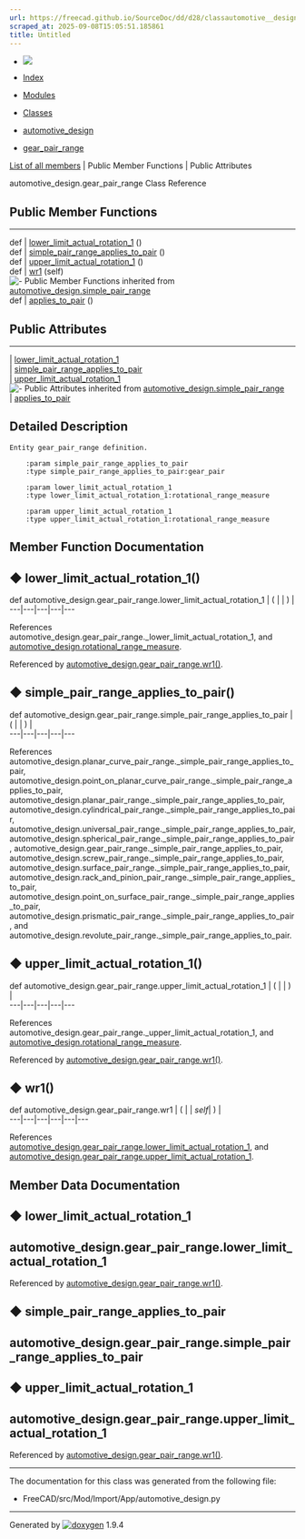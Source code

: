 ```yaml
---
url: https://freecad.github.io/SourceDoc/dd/d28/classautomotive__design_1_1gear__pair__range.html
scraped_at: 2025-09-08T15:05:51.185861
title: Untitled
---
```


  * [ ![](https://www.freecad.org/svg/logo-freecad.svg) ](https://freecadweb.org "FreeCAD")
  * [Index](../../index.html "Index")
  * [Modules](../../modules.html "Modules list")
  * [Classes](../../annotated.html "Annotated list")

  * [automotive_design](../../d4/ddf/namespaceautomotive__design.html)
  * [gear_pair_range](../../dd/d28/classautomotive__design_1_1gear__pair__range.html)

[List of all members](../../d5/d2b/classautomotive__design_1_1gear__pair__range-members.html) | Public Member Functions | Public Attributes

automotive_design.gear_pair_range Class Reference

##  Public Member Functions  
  
---  
def | [lower_limit_actual_rotation_1](../../dd/d28/classautomotive__design_1_1gear__pair__range.html#a9520c3409a063de8696d6782eff6ed4c) ()  
def | [simple_pair_range_applies_to_pair](../../dd/d28/classautomotive__design_1_1gear__pair__range.html#a10ec3569adb7f117ab2bc65339a0cb98) ()  
def | [upper_limit_actual_rotation_1](../../dd/d28/classautomotive__design_1_1gear__pair__range.html#acb5eb002ee7efc52be2599335c6901be) ()  
def | [wr1](../../dd/d28/classautomotive__design_1_1gear__pair__range.html#ac99c26ae4556797b93317565210d6c96) (self)  
![-](../../closed.png) Public Member Functions inherited from
[automotive_design.simple_pair_range](../../d3/d35/classautomotive__design_1_1simple__pair__range.html)  
def | [applies_to_pair](../../d3/d35/classautomotive__design_1_1simple__pair__range.html#a34d466ba4abfc972eddb7542a66e3865) ()  
  
##  Public Attributes  
  
---  
|
[lower_limit_actual_rotation_1](../../dd/d28/classautomotive__design_1_1gear__pair__range.html#a009bc4ece3925f52d9cb289d29cfef7d)  
|
[simple_pair_range_applies_to_pair](../../dd/d28/classautomotive__design_1_1gear__pair__range.html#acf9949c8076fcd2c5fd436ba9b6054e1)  
|
[upper_limit_actual_rotation_1](../../dd/d28/classautomotive__design_1_1gear__pair__range.html#afbc0b62c839efc5dada1c1a8c948cdfb)  
![-](../../closed.png) Public Attributes inherited from
[automotive_design.simple_pair_range](../../d3/d35/classautomotive__design_1_1simple__pair__range.html)  
|
[applies_to_pair](../../d3/d35/classautomotive__design_1_1simple__pair__range.html#a482e1ee88d0745baefe27406e3b45d03)  
  
## Detailed Description

    
    
    Entity gear_pair_range definition.
    
        :param simple_pair_range_applies_to_pair
        :type simple_pair_range_applies_to_pair:gear_pair
    
        :param lower_limit_actual_rotation_1
        :type lower_limit_actual_rotation_1:rotational_range_measure
    
        :param upper_limit_actual_rotation_1
        :type upper_limit_actual_rotation_1:rotational_range_measure

## Member Function Documentation

## ◆ lower_limit_actual_rotation_1()

def automotive_design.gear_pair_range.lower_limit_actual_rotation_1  | ( | | ) |   
---|---|---|---|---  
  
References automotive_design.gear_pair_range._lower_limit_actual_rotation_1,
and
[automotive_design.rotational_range_measure](../../d4/ddf/namespaceautomotive__design.html#af1663e07041fb01b2d9c1d995f3ae0dc).

Referenced by
[automotive_design.gear_pair_range.wr1()](../../dd/d28/classautomotive__design_1_1gear__pair__range.html#ac99c26ae4556797b93317565210d6c96).

## ◆ simple_pair_range_applies_to_pair()

def automotive_design.gear_pair_range.simple_pair_range_applies_to_pair  | ( | | ) |   
---|---|---|---|---  
  
References
automotive_design.planar_curve_pair_range._simple_pair_range_applies_to_pair,
automotive_design.point_on_planar_curve_pair_range._simple_pair_range_applies_to_pair,
automotive_design.planar_pair_range._simple_pair_range_applies_to_pair,
automotive_design.cylindrical_pair_range._simple_pair_range_applies_to_pair,
automotive_design.universal_pair_range._simple_pair_range_applies_to_pair,
automotive_design.spherical_pair_range._simple_pair_range_applies_to_pair,
automotive_design.gear_pair_range._simple_pair_range_applies_to_pair,
automotive_design.screw_pair_range._simple_pair_range_applies_to_pair,
automotive_design.surface_pair_range._simple_pair_range_applies_to_pair,
automotive_design.rack_and_pinion_pair_range._simple_pair_range_applies_to_pair,
automotive_design.point_on_surface_pair_range._simple_pair_range_applies_to_pair,
automotive_design.prismatic_pair_range._simple_pair_range_applies_to_pair, and
automotive_design.revolute_pair_range._simple_pair_range_applies_to_pair.

## ◆ upper_limit_actual_rotation_1()

def automotive_design.gear_pair_range.upper_limit_actual_rotation_1  | ( | | ) |   
---|---|---|---|---  
  
References automotive_design.gear_pair_range._upper_limit_actual_rotation_1,
and
[automotive_design.rotational_range_measure](../../d4/ddf/namespaceautomotive__design.html#af1663e07041fb01b2d9c1d995f3ae0dc).

Referenced by
[automotive_design.gear_pair_range.wr1()](../../dd/d28/classautomotive__design_1_1gear__pair__range.html#ac99c26ae4556797b93317565210d6c96).

## ◆ wr1()

def automotive_design.gear_pair_range.wr1  | ( |  | _self_| ) |   
---|---|---|---|---|---  
  
References
[automotive_design.gear_pair_range.lower_limit_actual_rotation_1](../../dd/d28/classautomotive__design_1_1gear__pair__range.html#a009bc4ece3925f52d9cb289d29cfef7d),
and
[automotive_design.gear_pair_range.upper_limit_actual_rotation_1](../../dd/d28/classautomotive__design_1_1gear__pair__range.html#afbc0b62c839efc5dada1c1a8c948cdfb).

## Member Data Documentation

## ◆ lower_limit_actual_rotation_1

automotive_design.gear_pair_range.lower_limit_actual_rotation_1  
---  
  
Referenced by
[automotive_design.gear_pair_range.wr1()](../../dd/d28/classautomotive__design_1_1gear__pair__range.html#ac99c26ae4556797b93317565210d6c96).

## ◆ simple_pair_range_applies_to_pair

automotive_design.gear_pair_range.simple_pair_range_applies_to_pair  
---  
  
## ◆ upper_limit_actual_rotation_1

automotive_design.gear_pair_range.upper_limit_actual_rotation_1  
---  
  
Referenced by
[automotive_design.gear_pair_range.wr1()](../../dd/d28/classautomotive__design_1_1gear__pair__range.html#ac99c26ae4556797b93317565210d6c96).

* * *

The documentation for this class was generated from the following file:

  * FreeCAD/src/Mod/Import/App/automotive_design.py

* * *

Generated by
[![doxygen](../../doxygen.svg)](https://www.doxygen.org/index.html) 1.9.4

